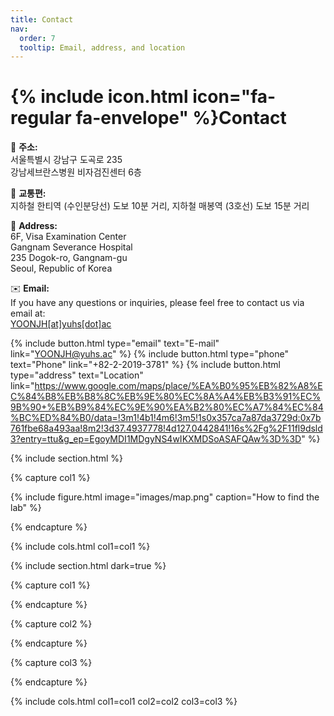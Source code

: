 ```yaml
---
title: Contact
nav:
  order: 7
  tooltip: Email, address, and location
---
```


# {% include icon.html icon="fa-regular fa-envelope" %}Contact

📍 **주소:**  
서울특별시 강남구 도곡로 235  
강남세브란스병원 비자검진센터 6층

🚄 **교통편:**  
지하철 한티역 (수인분당선) 도보 10분 거리, 
지하철 매봉역 (3호선) 도보 15분 거리

📍 **Address:**  
6F, Visa Examination Center  
Gangnam Severance Hospital  
235 Dogok-ro, Gangnam-gu  
Seoul, Republic of Korea  

✉️ **Email:**  
If you have any questions or inquiries, please feel free to contact us via email at:  
[YOONJH[at]yuhs[dot]ac](mailto:YOONJH@yuhs.ac)  

{%
  include button.html
  type="email"
  text="E-mail"
  link="YOONJH@yuhs.ac"
%}
{%
  include button.html
  type="phone"
  text="Phone"
  link="+82-2-2019-3781"
%}
{%
  include button.html
  type="address"
  text="Location"
  link="https://www.google.com/maps/place/%EA%B0%95%EB%82%A8%EC%84%B8%EB%B8%8C%EB%9E%80%EC%8A%A4%EB%B3%91%EC%9B%90+%EB%B9%84%EC%9E%90%EA%B2%80%EC%A7%84%EC%84%BC%ED%84%B0/data=!3m1!4b1!4m6!3m5!1s0x357ca7a87da3729d:0x7b761fbe68a493aa!8m2!3d37.4937778!4d127.0442841!16s%2Fg%2F11fl9dsld3?entry=ttu&g_ep=EgoyMDI1MDgyNS4wIKXMDSoASAFQAw%3D%3D"
%}

{% include section.html %}

{% capture col1 %}

{%
  include figure.html
  image="images/map.png"
  caption="How to find the lab"
%}

{% endcapture %}

{% include cols.html col1=col1 %}

{% include section.html dark=true %}

{% capture col1 %}

{% endcapture %}

{% capture col2 %}

{% endcapture %}

{% capture col3 %}

{% endcapture %}

{% include cols.html col1=col1 col2=col2 col3=col3 %}
